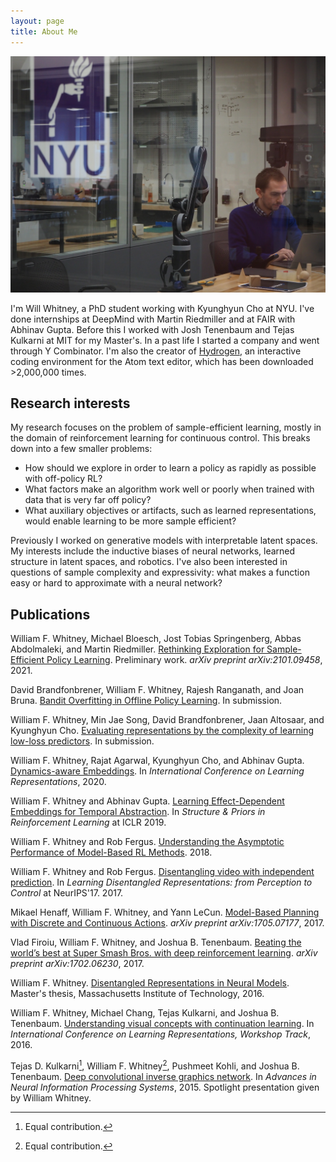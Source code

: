 ```yaml
---
layout: page
title: About Me
---
```


![me in lab](assets/img/in_lab.jpg)

I'm Will Whitney, a PhD student working with Kyunghyun Cho at NYU. I've done internships at DeepMind with Martin Riedmiller and at FAIR with Abhinav Gupta. Before this I worked with Josh Tenenbaum and Tejas Kulkarni at MIT for my Master's. In a past life I started a company and went through Y Combinator. I'm also the creator of [Hydrogen](https://atom.io/packages/hydrogen), an interactive coding environment for the Atom text editor, which has been downloaded >2,000,000 times.

## Research interests
My research focuses on the problem of sample-efficient learning, mostly in the domain of reinforcement learning for continuous control. This breaks down into a few smaller problems:

- How should we explore in order to learn a policy as rapidly as possible with off-policy RL?
- What factors make an algorithm work well or poorly when trained with data that is very far off policy?
- What auxiliary objectives or artifacts, such as learned representations, would enable learning to be more sample efficient?

Previously I worked on generative models with interpretable latent spaces. My interests include the inductive biases of neural networks, learned structure in latent spaces, and robotics. I've also been interested in questions of sample complexity and expressivity: what makes a function easy or hard to approximate with a neural network?


## Publications

William F. Whitney, Michael Bloesch, Jost Tobias Springenberg, Abbas Abdolmaleki, and Martin Riedmiller. [Rethinking Exploration for Sample-Efficient Policy Learning](assets/papers/Rethinking.Exploration.for.Sample.Efficient.Policy.Learning.pdf). Preliminary work. _arXiv preprint arXiv:2101.09458_, 2021.

David Brandfonbrener, William F. Whitney, Rajesh Ranganath, and Joan Bruna. [Bandit Overfitting in Offline Policy Learning](assets/papers/Bandit.Overfitting.in.Offline.Policy.Learning.pdf). In submission.

William F. Whitney, Min Jae Song, David Brandfonbrener, Jaan Altosaar, and Kyunghyun Cho. [Evaluating representations by the complexity of learning low-loss predictors](assets/papers/Evaluating.representations.by.the.complexity.of.learning.low.loss.predictors.pdf). In submission.

William F. Whitney, Rajat Agarwal, Kyunghyun Cho, and Abhinav Gupta. [Dynamics-aware Embeddings](assets/papers/Dynamics.aware.Embeddings.pdf). In _International Conference on Learning Representations_, 2020.

William F. Whitney and Abhinav Gupta. [Learning Effect-Dependent Embeddings for Temporal Abstraction](http://willwhitney.com/assets/papers/Learning.Effect.Dependent.Embeddings.pdf). In _Structure & Priors in Reinforcement Learning_ at ICLR 2019.

William F. Whitney and Rob Fergus. [Understanding the Asymptotic Performance of Model-Based RL Methods](assets/papers/Understanding.the.Asymptotic.Performance.of.MBRL.pdf). 2018.

William F. Whitney and Rob Fergus. [Disentangling video with independent prediction](assets/papers/Disentangling.video.with.independent.prediction.pdf). In _Learning Disentangled Representations: from Perception to Control_ at NeurIPS'17. 2017.

Mikael Henaff, William F. Whitney, and Yann LeCun. [Model-Based Planning with Discrete and Continuous Actions](assets/papers/Model.Based.Planning.with.Discrete.and.Continuous.Actions.pdf). _arXiv preprint arXiv:1705.07177_, 2017.

Vlad Firoiu, William F. Whitney, and Joshua B. Tenenbaum. [Beating the world’s best at Super Smash Bros. with deep reinforcement learning](assets/papers/Beating.the.Worlds.Best.pdf). _arXiv preprint arXiv:1702.06230_, 2017.

William F. Whitney. [Disentangled Representations in Neural Models](assets/papers/Disentangled.Representations.in.Neural.Models.pdf). Master's thesis, Massachusetts Institute of Technology, 2016.

William F. Whitney, Michael Chang, Tejas Kulkarni, and Joshua B. Tenenbaum. [Understanding visual concepts with continuation learning](assets/papers/Understanding.Visual.Concepts.with.Continuation.Learning.pdf). In _International Conference on Learning Representations, Workshop Track_, 2016.

Tejas D. Kulkarni[^1], William F. Whitney[^1], Pushmeet Kohli, and Joshua B. Tenenbaum. [Deep convolutional inverse graphics network](assets/papers/Deep.Convolutional.Inverse.Graphics.Network.pdf). In _Advances in Neural Information Processing Systems_, 2015.
Spotlight presentation given by William Whitney.

[^1]: Equal contribution.
